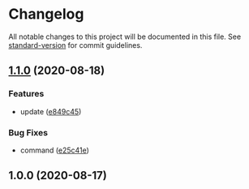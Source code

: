 # Changelog

All notable changes to this project will be documented in this file. See [standard-version](https://github.com/conventional-changelog/standard-version) for commit guidelines.

## [1.1.0](https://github.com/Braveheartforyou/vue-template-cli/compare/v1.0.0...v1.1.0) (2020-08-18)


### Features

* update ([e849c45](https://github.com/Braveheartforyou/vue-template-cli/commit/e849c450293520c6cc03b5133b74621586b9a258))


### Bug Fixes

* command ([e25c41e](https://github.com/Braveheartforyou/vue-template-cli/commit/e25c41ee8c3be390c6929926c0c4819180387505))

## 1.0.0 (2020-08-17)
